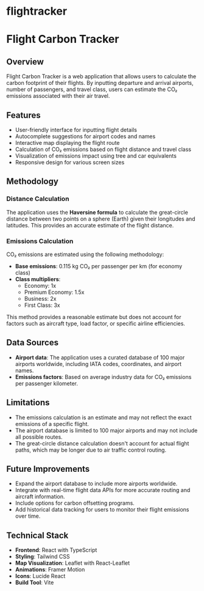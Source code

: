 # flightracker
# Flight Carbon Tracker

## Overview
Flight Carbon Tracker is a web application that allows users to calculate the carbon footprint of their flights. By inputting departure and arrival airports, number of passengers, and travel class, users can estimate the CO₂ emissions associated with their air travel.

## Features
- User-friendly interface for inputting flight details
- Autocomplete suggestions for airport codes and names
- Interactive map displaying the flight route
- Calculation of CO₂ emissions based on flight distance and travel class
- Visualization of emissions impact using tree and car equivalents
- Responsive design for various screen sizes

## Methodology

### Distance Calculation
The application uses the **Haversine formula** to calculate the great-circle distance between two points on a sphere (Earth) given their longitudes and latitudes. This provides an accurate estimate of the flight distance.

### Emissions Calculation
CO₂ emissions are estimated using the following methodology:

- **Base emissions**: 0.115 kg CO₂ per passenger per km (for economy class)
- **Class multipliers**:
  - Economy: 1x
  - Premium Economy: 1.5x
  - Business: 2x
  - First Class: 3x

This method provides a reasonable estimate but does not account for factors such as aircraft type, load factor, or specific airline efficiencies.

## Data Sources
- **Airport data**: The application uses a curated database of 100 major airports worldwide, including IATA codes, coordinates, and airport names.
- **Emissions factors**: Based on average industry data for CO₂ emissions per passenger kilometer.

## Limitations
- The emissions calculation is an estimate and may not reflect the exact emissions of a specific flight.
- The airport database is limited to 100 major airports and may not include all possible routes.
- The great-circle distance calculation doesn't account for actual flight paths, which may be longer due to air traffic control routing.

## Future Improvements
- Expand the airport database to include more airports worldwide.
- Integrate with real-time flight data APIs for more accurate routing and aircraft information.
- Include options for carbon offsetting programs.
- Add historical data tracking for users to monitor their flight emissions over time.

## Technical Stack
- **Frontend**: React with TypeScript
- **Styling**: Tailwind CSS
- **Map Visualization**: Leaflet with React-Leaflet
- **Animations**: Framer Motion
- **Icons**: Lucide React
- **Build Tool**: Vite



